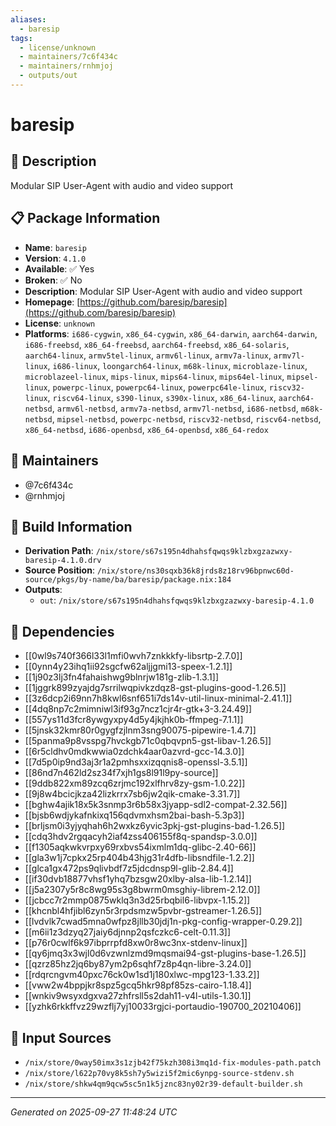 ```yaml
---
aliases:
  - baresip
tags:
  - license/unknown
  - maintainers/7c6f434c
  - maintainers/rnhmjoj
  - outputs/out
---
```


# baresip

## 📝 Description

Modular SIP User-Agent with audio and video support

## 📋 Package Information

- **Name**: `baresip`
- **Version**: `4.1.0`
- **Available**: ✅ Yes
- **Broken**: ✅ No
- **Description**: Modular SIP User-Agent with audio and video support
- **Homepage**: [https://github.com/baresip/baresip](https://github.com/baresip/baresip)
- **License**: `unknown`
- **Platforms**: `i686-cygwin`, `x86_64-cygwin`, `x86_64-darwin`, `aarch64-darwin`, `i686-freebsd`, `x86_64-freebsd`, `aarch64-freebsd`, `x86_64-solaris`, `aarch64-linux`, `armv5tel-linux`, `armv6l-linux`, `armv7a-linux`, `armv7l-linux`, `i686-linux`, `loongarch64-linux`, `m68k-linux`, `microblaze-linux`, `microblazeel-linux`, `mips-linux`, `mips64-linux`, `mips64el-linux`, `mipsel-linux`, `powerpc-linux`, `powerpc64-linux`, `powerpc64le-linux`, `riscv32-linux`, `riscv64-linux`, `s390-linux`, `s390x-linux`, `x86_64-linux`, `aarch64-netbsd`, `armv6l-netbsd`, `armv7a-netbsd`, `armv7l-netbsd`, `i686-netbsd`, `m68k-netbsd`, `mipsel-netbsd`, `powerpc-netbsd`, `riscv32-netbsd`, `riscv64-netbsd`, `x86_64-netbsd`, `i686-openbsd`, `x86_64-openbsd`, `x86_64-redox`
## 👥 Maintainers

- @7c6f434c
- @rnhmjoj


## 🔧 Build Information

- **Derivation Path**: `/nix/store/s67s195n4dhahsfqwqs9klzbxgzazwxy-baresip-4.1.0.drv`
- **Source Position**: `/nix/store/ns30sqxb36k8jrds8z18rv96bpnwc60d-source/pkgs/by-name/ba/baresip/package.nix:184`
- **Outputs**:
  - `out`:  `/nix/store/s67s195n4dhahsfqwqs9klzbxgzazwxy-baresip-4.1.0`

## 🔗 Dependencies

- [[0wl9s740f366l33l1mfi0wvh7znkkkfy-libsrtp-2.7.0]]
- [[0ynn4y23ihq1ii92sgcfw62aljjgmi13-speex-1.2.1]]
- [[1j90z3lj3fn4fahaishwg9blnrjw181g-zlib-1.3.1]]
- [[1jggrk899zyajdg7srrilwqpivkzdqz8-gst-plugins-good-1.26.5]]
- [[3z6dcp2i69nn7h8kwl6snf651i7ds14v-util-linux-minimal-2.41.1]]
- [[4dq8np7c2mimniwl3if93g7ncz1cjr4r-gtk+3-3.24.49]]
- [[557ys11d3fcr8ywgyxpy4d5y4jkjhk0b-ffmpeg-7.1.1]]
- [[5jnsk32kmr80r0gygfzjlnm3sng90075-pipewire-1.4.7]]
- [[5panma9p8vsspg7hvckgb71c0qbqvpn5-gst-libav-1.26.5]]
- [[6r5cldhv0mdkwwia0zdchk4aar0azvrd-gcc-14.3.0]]
- [[7d5p0ip9nd3aj3r1a2pmhsxxizqqnis8-openssl-3.5.1]]
- [[86nd7n462ld2sz34f7xjh1gs8l91l9py-source]]
- [[9ddb822xm89zcq6zrjmc192xlfhrv8zy-gsm-1.0.22]]
- [[9j8w4bcicjkza42lizkrrx7sb6jw2qik-cmake-3.31.7]]
- [[bghw4ajik18x5k3snmp3r6b58x3jyapp-sdl2-compat-2.32.56]]
- [[bjsb6wdjykafnkixq156qdvmxhsm2bai-bash-5.3p3]]
- [[brljsm0i3yjyqhah6h2wxkz6yvic3pkj-gst-plugins-bad-1.26.5]]
- [[cdq3hdv2rgqacyh2iaf4zss406155f8q-spandsp-3.0.0]]
- [[f1305aqkwkvrpxy69rxbvs54ixmlm1dq-glibc-2.40-66]]
- [[gla3w1j7cpkx25rp404b43hjg31r4dfb-libsndfile-1.2.2]]
- [[glca1gx472ps9qlivbdf7z5jdcdnsp9l-glib-2.84.4]]
- [[if30dvb18877vhsf1yhq7bzsgw20xlby-alsa-lib-1.2.14]]
- [[j5a2307y5r8c8wg95s3g8bwrm0msghiy-librem-2.12.0]]
- [[jcbcc7r2mmp0875wklq3n3d25rbqbil6-libvpx-1.15.2]]
- [[khcnbl4hfjibl6zyn5r3rpdsmzw5pvbr-gstreamer-1.26.5]]
- [[lvdvlk7cwad5mna0wfpz8jllb30jdj1n-pkg-config-wrapper-0.29.2]]
- [[m6ii1z3dzyq27jaiy6djnnp2qsfczkc6-celt-0.11.3]]
- [[p76r0cwlf6k97ibprrpfd8xw0r8wc3nx-stdenv-linux]]
- [[qy6jmq3x3wjl0d6vzwnlzmd9mqsmai94-gst-plugins-base-1.26.5]]
- [[qzrz85hz2jq6by87ym2p6sqhf7z8p4qn-libre-3.24.0]]
- [[rdqrcngvm40pxc76ck0w1sd1j180xlwc-mpg123-1.33.2]]
- [[vww2w4bppjkr8spz5gcq5hkr98pf85zs-cairo-1.18.4]]
- [[wnkiv9wsyxdgxva27zhfrsll5s2dah11-v4l-utils-1.30.1]]
- [[yzhk6rkkffvz29wzflj7yj10033rgjci-portaudio-190700_20210406]]

## 📁 Input Sources

- `/nix/store/0way50imx3s1zjb42f75kzh308i3mq1d-fix-modules-path.patch`
- `/nix/store/l622p70vy8k5sh7y5wizi5f2mic6ynpg-source-stdenv.sh`
- `/nix/store/shkw4qm9qcw5sc5n1k5jznc83ny02r39-default-builder.sh`

---
*Generated on 2025-09-27 11:48:24 UTC*
